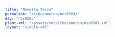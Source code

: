 ```yaml
---
title: "Novella Terza"
permalink: "/itDecameron/nov0503/"
day: "nov0503"
plant-xml: "/assets/xml/itDecameron/nov0503.xml"
layout: "single-xml"
---
```

